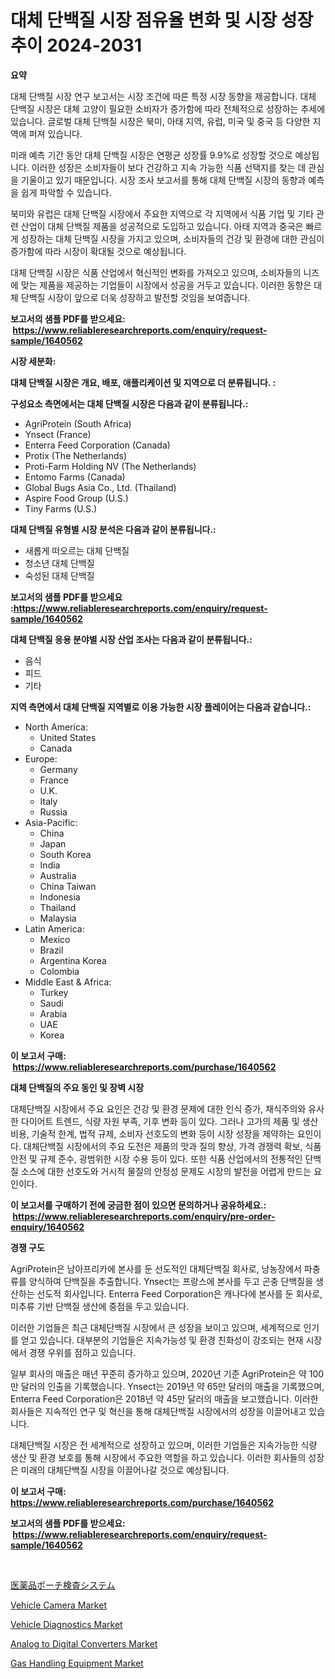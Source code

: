 <p><h1>대체 단백질 시장 점유율 변화 및 시장 성장 추이 2024-2031</h1></p><p><strong>요약</strong></p>
<p><p>대체 단백질 시장 연구 보고서는 시장 조건에 따른 특정 시장 동향을 제공합니다. 대체 단백질 시장은 대체 고양이 필요한 소비자가 증가함에 따라 전체적으로 성장하는 추세에 있습니다. 글로벌 대체 단백질 시장은 북미, 아태 지역, 유럽, 미국 및 중국 등 다양한 지역에 퍼져 있습니다.</p><p>미래 예측 기간 동안 대체 단백질 시장은 연평균 성장률 9.9%로 성장할 것으로 예상됩니다. 이러한 성장은 소비자들이 보다 건강하고 지속 가능한 식품 선택지를 찾는 데 관심을 기울이고 있기 때문입니다. 시장 조사 보고서를 통해 대체 단백질 시장의 동향과 예측을 쉽게 파악할 수 있습니다.</p><p>북미와 유럽은 대체 단백질 시장에서 주요한 지역으로 각 지역에서 식품 기업 및 기타 관련 산업이 대체 단백질 제품을 성공적으로 도입하고 있습니다. 아태 지역과 중국은 빠르게 성장하는 대체 단백질 시장을 가지고 있으며, 소비자들의 건강 및 환경에 대한 관심이 증가함에 따라 시장이 확대될 것으로 예상됩니다.</p><p>대체 단백질 시장은 식품 산업에서 혁신적인 변화를 가져오고 있으며, 소비자들의 니즈에 맞는 제품을 제공하는 기업들이 시장에서 성공을 거두고 있습니다. 이러한 동향은 대체 단백질 시장이 앞으로 더욱 성장하고 발전할 것임을 보여줍니다.</p></p>
<p><strong>보고서의 샘플 PDF를 받으세요: &nbsp;<a href="https://www.reliableresearchreports.com/enquiry/request-sample/1640562">https://www.reliableresearchreports.com/enquiry/request-sample/1640562</a></strong></p>
<p><strong>시장 세분화:</strong></p>
<p><strong> 대체 단백질 시장은 개요, 배포, 애플리케이션 및 지역으로 더 분류됩니다. :</strong></p>
<p><strong>구성요소 측면에서는 대체 단백질 시장은 다음과 같이 분류됩니다.:</strong></p>
<p><ul><li>AgriProtein (South Africa)</li><li>Ynsect (France)</li><li>Enterra Feed Corporation (Canada)</li><li>Protix (The Netherlands)</li><li>Proti-Farm Holding NV (The Netherlands)</li><li>Entomo Farms (Canada)</li><li>Global Bugs Asia Co., Ltd. (Thailand)</li><li>Aspire Food Group (U.S.)</li><li>Tiny Farms (U.S.)</li></ul></p>
<p><strong> 대체 단백질 유형별 시장 분석은 다음과 같이 분류됩니다.:</strong></p>
<p><ul><li>새롭게 떠오르는 대체 단백질</li><li>청소년 대체 단백질</li><li>숙성된 대체 단백질</li></ul></p>
<p><strong>보고서의 샘플 PDF를 받으세요 :<a href="https://www.reliableresearchreports.com/enquiry/request-sample/1640562">https://www.reliableresearchreports.com/enquiry/request-sample/1640562</a></strong></p>
<p><strong> 대체 단백질 응용 분야별 시장 산업 조사는 다음과 같이 분류됩니다.:</strong></p>
<p><ul><li>음식</li><li>피드</li><li>기타</li></ul></p>
<p><strong>지역 측면에서 대체 단백질 지역별로 이용 가능한 시장 플레이어는 다음과 같습니다.:</strong></p>
<p><ul>
    <li>
        North America:
        <ul>
            <li>United States</li>
            <li>Canada</li>
        </ul>
    </li>
    <li>
        Europe:
        <ul>
            <li>Germany</li>
            <li>France</li>
            <li>U.K.</li>
            <li>Italy</li>
            <li>Russia</li>
        </ul>
    </li>
    <li>
        Asia-Pacific:
        <ul>
            <li>China</li>
            <li>Japan</li>
            <li>South Korea</li>
            <li>India</li>
            <li>Australia</li>
            <li>China Taiwan</li>
            <li>Indonesia</li>
            <li>Thailand</li>
            <li>Malaysia</li>
        </ul>
    </li>
    <li>
        Latin America:
        <ul>
            <li>Mexico</li>
            <li>Brazil</li>
            <li>Argentina Korea</li>
            <li>Colombia</li>
        </ul>
    </li>
    <li>
        Middle East & Africa:
        <ul>
            <li>Turkey</li>
            <li>Saudi</li>
            <li>Arabia</li>
            <li>UAE</li>
            <li>Korea</li>
        </ul>
    </li>
    </ul></p>
<p><strong>이 보고서 구매: &nbsp;<a href="https://www.reliableresearchreports.com/purchase/1640562">https://www.reliableresearchreports.com/purchase/1640562</a></strong></p>
<p><strong>대체 단백질의 주요 동인 및 장벽 시장</strong></p>
<p><p>대체단백질 시장에서 주요 요인은 건강 및 환경 문제에 대한 인식 증가, 채식주의와 유사한 다이어트 트렌드, 식량 자원 부족, 기후 변화 등이 있다. 그러나 고가의 제품 및 생산비용, 기술적 한계, 법적 규제, 소비자 선호도의 변화 등이 시장 성장을 제약하는 요인이다. 대체단백질 시장에서의 주요 도전은 제품의 맛과 질의 향상, 가격 경쟁력 확보, 식품 안전 및 규제 준수, 광범위한 시장 수용 등이 있다. 또한 식품 산업에서의 전통적인 단백질 소스에 대한 선호도와 거시적 물질의 안정성 문제도 시장의 발전을 어렵게 만드는 요인이다.</p></p>
<p><strong>이 보고서를 구매하기 전에 궁금한 점이 있으면 문의하거나 공유하세요.: &nbsp;<a href="https://www.reliableresearchreports.com/enquiry/pre-order-enquiry/1640562">https://www.reliableresearchreports.com/enquiry/pre-order-enquiry/1640562</a></strong></p>
<p><strong>경쟁 구도</strong></p>
<p><p>AgriProtein은 남아프리카에 본사를 둔 선도적인 대체단백질 회사로, 낭농장에서 파충류를 양식하여 단백질을 추출합니다. Ynsect는 프랑스에 본사를 두고 곤충 단백질을 생산하는 선도적 회사입니다. Enterra Feed Corporation은 캐나다에 본사를 둔 회사로, 미추류 기반 단백질 생산에 중점을 두고 있습니다. </p><p>이러한 기업들은 최근 대체단백질 시장에서 큰 성장을 보이고 있으며, 세계적으로 인기를 얻고 있습니다. 대부분의 기업들은 지속가능성 및 환경 친화성이 강조되는 현재 시장에서 경쟁 우위를 점하고 있습니다.</p><p>일부 회사의 매출은 매년 꾸준히 증가하고 있으며, 2020년 기준 AgriProtein은 약 100만 달러의 인출을 기록했습니다. Ynsect는 2019년 약 65만 달러의 매출을 기록했으며, Enterra Feed Corporation은 2018년 약 45만 달러의 매출을 보고했습니다. 이러한 회사들은 지속적인 연구 및 혁신을 통해 대체단백질 시장에서의 성장을 이끌어내고 있습니다. </p><p>대체단백질 시장은 전 세계적으로 성장하고 있으며, 이러한 기업들은 지속가능한 식량 생산 및 환경 보호를 통해 시장에서 주요한 역할을 하고 있습니다. 이러한 회사들의 성장은 미래의 대체단백질 시장을 이끌어나갈 것으로 예상됩니다.</p></p>
<p><strong>이 보고서 구매: &nbsp; <a href="https://www.reliableresearchreports.com/purchase/1640562">https://www.reliableresearchreports.com/purchase/1640562</a></strong></p>
<p><strong>보고서의 샘플 PDF를 받으세요: &nbsp;<a href="https://www.reliableresearchreports.com/enquiry/request-sample/1640562">https://www.reliableresearchreports.com/enquiry/request-sample/1640562</a></strong><strong></strong></p>
<p>&nbsp;</p>
<p><p><a href="https://medium.com/@vivakuvalis2005/%E5%8C%BB%E8%96%AC%E5%93%81%E3%83%9D%E3%83%BC%E3%83%81%E6%A4%9C%E6%9F%BB%E3%82%B7%E3%82%B9%E3%83%86%E3%83%A0%E5%B8%82%E5%A0%B4-%E7%AB%B6%E4%BA%89%E5%88%86%E6%9E%90-%E5%B8%82%E5%A0%B4%E3%81%AE%E3%83%88%E3%83%AC%E3%83%B3%E3%83%89-2031%E5%B9%B4%E3%81%BE%E3%81%A7%E3%81%AE%E4%BA%88%E6%B8%AC-6c888aa7c29e">医薬品ポーチ検査システム</a></p><p><a href="https://issuu.com/reportprime-2/docs/vehicle-camera-market-size-2030.pptx">Vehicle Camera Market</a></p><p><a href="https://issuu.com/reportprime-2/docs/vehicle-diagnostics-market-size-2030.pptx">Vehicle Diagnostics Market</a></p><p><a href="https://github.com/fiixsa/Market-Research-Report-List-2/blob/main/analog-to-digital-converters-market.md">Analog to Digital Converters Market</a></p><p><a href="https://view.publitas.com/reportprime-1/global-gas-handling-equipment-market-by-types-applications-and-major-players-with-regional-growth-rate-analysis-and-development-situation-from-2024-to-2031/">Gas Handling Equipment Market</a></p></p>